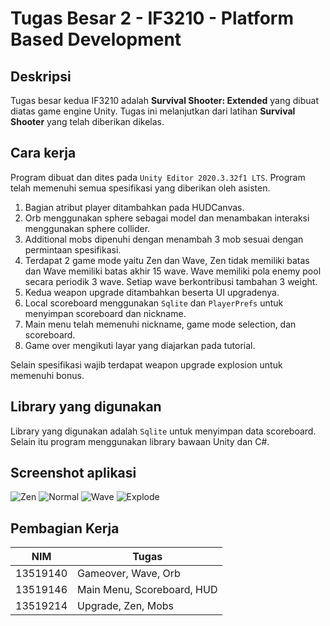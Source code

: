 # Tugas Besar 2 - IF3210 - Platform Based Development
## Deskripsi
Tugas besar kedua IF3210 adalah **Survival Shooter: Extended** yang dibuat diatas game engine Unity.
Tugas ini melanjutkan dari latihan **Survival Shooter** yang telah diberikan dikelas.


## Cara kerja
Program dibuat dan dites pada `Unity Editor 2020.3.32f1 LTS`.
Program telah memenuhi semua spesifikasi yang diberikan oleh asisten.

1. Bagian atribut player ditambahkan pada HUDCanvas. 
2. Orb menggunakan sphere sebagai model dan menambakan interaksi menggunakan sphere collider.
3. Additional mobs dipenuhi dengan menambah 3 mob sesuai dengan permintaan spesifikasi.
4. Terdapat 2 game mode yaitu Zen dan Wave, Zen tidak memiliki batas dan Wave memiliki batas akhir 15 wave.
Wave memiliki pola enemy pool secara periodik 3 wave.
Setiap wave berkontribusi tambahan 3 weight.
5. Kedua weapon upgrade ditambahkan beserta UI upgradenya.
6. Local scoreboard menggunakan `Sqlite` dan `PlayerPrefs` untuk menyimpan scoreboard dan nickname.
7. Main menu telah memenuhi nickname, game mode selection, dan scoreboard.
8. Game over mengikuti layar yang diajarkan pada tutorial.

Selain spesifikasi wajib terdapat weapon upgrade explosion untuk memenuhi bonus.


## Library yang digunakan
Library yang digunakan adalah `Sqlite` untuk menyimpan data 
scoreboard. Selain itu program menggunakan library bawaan Unity dan C#.


## Screenshot aplikasi
![Zen](other/img/zen.jpg)
![Normal](other/img/survival.jpg)
![Wave](other/img/wave.jpg)
![Explode](other/img/explode.jpg)


## Pembagian Kerja
NIM      | Tugas
-------- | -----
13519140 | Gameover, Wave, Orb
13519146 | Main Menu, Scoreboard, HUD
13519214 | Upgrade, Zen, Mobs